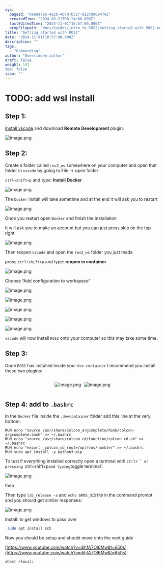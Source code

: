 ```yaml
---
sys:
  pageId: "89e0a78c-4e2b-4070-b327-d28cb0694742"
  createdTime: "2024-08-21T00:24:00.000Z"
  lastEditedTime: "2024-11-01T18:57:00.000Z"
  propFilepath: "docs/Guides/intro_to_ROS2/Getting started with ROS2.md"
title: "Getting started with ROS2"
date: "2024-11-01T18:57:00.000Z"
description: ""
tags:
  - "Onboarding"
author: "Overridden author"
draft: false
weight: 141
toc: false
icon: ""
---
```


# TODO: add wsl install

## Step 1:

[Install vscode](https://code.visualstudio.com/download) and download **Remote Development** plugin:

![image.png](https://prod-files-secure.s3.us-west-2.amazonaws.com/d518164a-d88e-44d1-a4ee-3adb3bd8bce0/efb52993-1881-4a40-b95e-6f020334f022/image.png?X-Amz-Algorithm=AWS4-HMAC-SHA256&X-Amz-Content-Sha256=UNSIGNED-PAYLOAD&X-Amz-Credential=ASIAZI2LB466RLIQY6XD%2F20250421%2Fus-west-2%2Fs3%2Faws4_request&X-Amz-Date=20250421T110719Z&X-Amz-Expires=3600&X-Amz-Security-Token=IQoJb3JpZ2luX2VjEDMaCXVzLXdlc3QtMiJIMEYCIQC6p4DIeZnqvkJXp47uxcZsAcW5tBkZzQOaPqUlv2VqEQIhAPRhW%2BgOwWGr7YZOxG6Lfflwf5De%2FPLAnbdoLOj3DsPSKogECLz%2F%2F%2F%2F%2F%2F%2F%2F%2F%2FwEQABoMNjM3NDIzMTgzODA1IgzHEdtT%2BhgMm5C2eZ0q3AOe63FyLZGNlUNNNUb6jTbkXTVSMpyBXsRR2p0PJmn1lGKyrqFaWutLLK5dSvVpOYbP5XPflUMUBGMrUTjFMBxPZBuOmHEBehgf6PVWV0RtiYilfajKRgOvQb4yJLTImhhHGrS4siijkvp23kwId6SREgkkrria%2BLeis5vqdBAopllwxnhEOMonUX0Wd1R9gtzaw%2F2nXIww4nR%2Fr2SuRRL%2FYMn4qXc14Nsy38VlQrS%2FeYtN7tc4DnUwKb5Nqp1yEClX1vLnmOatkUBluZ88SWT%2FpmQnJoVL%2BEMJY8cL8LX7Va8QfToD5Sal0Zs31tVl9vwpR7aTCFmNIaUo3owTM8f1yJlAORnsCtDrvX9s4gOsRMXvHi%2F48GXH4CkvQ3gfah8y5Yfwl92LMF4svxPTeB7Q69dAGqEIHiU4sq01KZpM2ek9vCdFc3MtBo4au25fLDZVEA0zwzNYAjwkxqPjmroMA5vJJflYGm%2FJPS9i3PTCI7jt%2FefeV3ZIO3Smw9K8Gwt2Gi5YLOiyO1i25FJ49GjnSlazYrWqeQGGp9fU3seQznMx1wyrOwdn2Tt6K%2FWhukxMAhxNuiH6a8paWeF2%2FoxCOAkW4zxzfPutcXOe5wVTf7k1gbF7F6jFCd4Y0zC0u5jABjqkASRejr4ftFokdRWwiR69rZWmbuFw6DpGQIdkUHW18mZrqrkZ7sBV5BezSfjYTchXRrVThf8reZyxW1Tmeavy9bLYxkibw36Zd7IOa3EGRSZoarelKwcga80bsXg%2Fq71TeLyvTlTTwnWOVtDkHbxgPTVSD%2FADyFVCvq4ZsZAu5dpISgf43Yo%2FW4CThqlA6wNu6cbSK%2BujCQZZPCInJpL0F15sLAI4&X-Amz-Signature=3011b5689331d65adcd76e1c5b515439331127b2f13415fe2dbafabd80993d3f&X-Amz-SignedHeaders=host&x-id=GetObject)

## Step 2:

Create a folder called `ros2_ws` somewhere on your computer and open that folder in `vscode` by going to File → open folder 

`ctrl+shift+p` and type: **Install Docker**

![image.png](https://prod-files-secure.s3.us-west-2.amazonaws.com/d518164a-d88e-44d1-a4ee-3adb3bd8bce0/2269dc0e-1cd5-47ff-bceb-c04ad9b2eab0/image.png?X-Amz-Algorithm=AWS4-HMAC-SHA256&X-Amz-Content-Sha256=UNSIGNED-PAYLOAD&X-Amz-Credential=ASIAZI2LB466RLIQY6XD%2F20250421%2Fus-west-2%2Fs3%2Faws4_request&X-Amz-Date=20250421T110719Z&X-Amz-Expires=3600&X-Amz-Security-Token=IQoJb3JpZ2luX2VjEDMaCXVzLXdlc3QtMiJIMEYCIQC6p4DIeZnqvkJXp47uxcZsAcW5tBkZzQOaPqUlv2VqEQIhAPRhW%2BgOwWGr7YZOxG6Lfflwf5De%2FPLAnbdoLOj3DsPSKogECLz%2F%2F%2F%2F%2F%2F%2F%2F%2F%2FwEQABoMNjM3NDIzMTgzODA1IgzHEdtT%2BhgMm5C2eZ0q3AOe63FyLZGNlUNNNUb6jTbkXTVSMpyBXsRR2p0PJmn1lGKyrqFaWutLLK5dSvVpOYbP5XPflUMUBGMrUTjFMBxPZBuOmHEBehgf6PVWV0RtiYilfajKRgOvQb4yJLTImhhHGrS4siijkvp23kwId6SREgkkrria%2BLeis5vqdBAopllwxnhEOMonUX0Wd1R9gtzaw%2F2nXIww4nR%2Fr2SuRRL%2FYMn4qXc14Nsy38VlQrS%2FeYtN7tc4DnUwKb5Nqp1yEClX1vLnmOatkUBluZ88SWT%2FpmQnJoVL%2BEMJY8cL8LX7Va8QfToD5Sal0Zs31tVl9vwpR7aTCFmNIaUo3owTM8f1yJlAORnsCtDrvX9s4gOsRMXvHi%2F48GXH4CkvQ3gfah8y5Yfwl92LMF4svxPTeB7Q69dAGqEIHiU4sq01KZpM2ek9vCdFc3MtBo4au25fLDZVEA0zwzNYAjwkxqPjmroMA5vJJflYGm%2FJPS9i3PTCI7jt%2FefeV3ZIO3Smw9K8Gwt2Gi5YLOiyO1i25FJ49GjnSlazYrWqeQGGp9fU3seQznMx1wyrOwdn2Tt6K%2FWhukxMAhxNuiH6a8paWeF2%2FoxCOAkW4zxzfPutcXOe5wVTf7k1gbF7F6jFCd4Y0zC0u5jABjqkASRejr4ftFokdRWwiR69rZWmbuFw6DpGQIdkUHW18mZrqrkZ7sBV5BezSfjYTchXRrVThf8reZyxW1Tmeavy9bLYxkibw36Zd7IOa3EGRSZoarelKwcga80bsXg%2Fq71TeLyvTlTTwnWOVtDkHbxgPTVSD%2FADyFVCvq4ZsZAu5dpISgf43Yo%2FW4CThqlA6wNu6cbSK%2BujCQZZPCInJpL0F15sLAI4&X-Amz-Signature=1d673ab054fad561dd2e0317e5d7f72e45b84cf80b348161ad06b57c356f5804&X-Amz-SignedHeaders=host&x-id=GetObject)

The `Docker` install will take sometime and at the end it will ask you to restart

![image.png](https://prod-files-secure.s3.us-west-2.amazonaws.com/d518164a-d88e-44d1-a4ee-3adb3bd8bce0/ed233f78-be33-4b1f-b89c-9c346c0e961e/image.png?X-Amz-Algorithm=AWS4-HMAC-SHA256&X-Amz-Content-Sha256=UNSIGNED-PAYLOAD&X-Amz-Credential=ASIAZI2LB466RLIQY6XD%2F20250421%2Fus-west-2%2Fs3%2Faws4_request&X-Amz-Date=20250421T110719Z&X-Amz-Expires=3600&X-Amz-Security-Token=IQoJb3JpZ2luX2VjEDMaCXVzLXdlc3QtMiJIMEYCIQC6p4DIeZnqvkJXp47uxcZsAcW5tBkZzQOaPqUlv2VqEQIhAPRhW%2BgOwWGr7YZOxG6Lfflwf5De%2FPLAnbdoLOj3DsPSKogECLz%2F%2F%2F%2F%2F%2F%2F%2F%2F%2FwEQABoMNjM3NDIzMTgzODA1IgzHEdtT%2BhgMm5C2eZ0q3AOe63FyLZGNlUNNNUb6jTbkXTVSMpyBXsRR2p0PJmn1lGKyrqFaWutLLK5dSvVpOYbP5XPflUMUBGMrUTjFMBxPZBuOmHEBehgf6PVWV0RtiYilfajKRgOvQb4yJLTImhhHGrS4siijkvp23kwId6SREgkkrria%2BLeis5vqdBAopllwxnhEOMonUX0Wd1R9gtzaw%2F2nXIww4nR%2Fr2SuRRL%2FYMn4qXc14Nsy38VlQrS%2FeYtN7tc4DnUwKb5Nqp1yEClX1vLnmOatkUBluZ88SWT%2FpmQnJoVL%2BEMJY8cL8LX7Va8QfToD5Sal0Zs31tVl9vwpR7aTCFmNIaUo3owTM8f1yJlAORnsCtDrvX9s4gOsRMXvHi%2F48GXH4CkvQ3gfah8y5Yfwl92LMF4svxPTeB7Q69dAGqEIHiU4sq01KZpM2ek9vCdFc3MtBo4au25fLDZVEA0zwzNYAjwkxqPjmroMA5vJJflYGm%2FJPS9i3PTCI7jt%2FefeV3ZIO3Smw9K8Gwt2Gi5YLOiyO1i25FJ49GjnSlazYrWqeQGGp9fU3seQznMx1wyrOwdn2Tt6K%2FWhukxMAhxNuiH6a8paWeF2%2FoxCOAkW4zxzfPutcXOe5wVTf7k1gbF7F6jFCd4Y0zC0u5jABjqkASRejr4ftFokdRWwiR69rZWmbuFw6DpGQIdkUHW18mZrqrkZ7sBV5BezSfjYTchXRrVThf8reZyxW1Tmeavy9bLYxkibw36Zd7IOa3EGRSZoarelKwcga80bsXg%2Fq71TeLyvTlTTwnWOVtDkHbxgPTVSD%2FADyFVCvq4ZsZAu5dpISgf43Yo%2FW4CThqlA6wNu6cbSK%2BujCQZZPCInJpL0F15sLAI4&X-Amz-Signature=d55234ba90617dbd138da8d9993d0ee8e9e11ec6a00c1666fd1c5ee8a3c65d0f&X-Amz-SignedHeaders=host&x-id=GetObject)

Once you restart open `Docker` and finish the installation

It will ask you to make an account but you can just press skip on the top right

![image.png](https://prod-files-secure.s3.us-west-2.amazonaws.com/d518164a-d88e-44d1-a4ee-3adb3bd8bce0/21010ad9-1659-4fd9-9f59-9932a09b2a3d/image.png?X-Amz-Algorithm=AWS4-HMAC-SHA256&X-Amz-Content-Sha256=UNSIGNED-PAYLOAD&X-Amz-Credential=ASIAZI2LB466RLIQY6XD%2F20250421%2Fus-west-2%2Fs3%2Faws4_request&X-Amz-Date=20250421T110719Z&X-Amz-Expires=3600&X-Amz-Security-Token=IQoJb3JpZ2luX2VjEDMaCXVzLXdlc3QtMiJIMEYCIQC6p4DIeZnqvkJXp47uxcZsAcW5tBkZzQOaPqUlv2VqEQIhAPRhW%2BgOwWGr7YZOxG6Lfflwf5De%2FPLAnbdoLOj3DsPSKogECLz%2F%2F%2F%2F%2F%2F%2F%2F%2F%2FwEQABoMNjM3NDIzMTgzODA1IgzHEdtT%2BhgMm5C2eZ0q3AOe63FyLZGNlUNNNUb6jTbkXTVSMpyBXsRR2p0PJmn1lGKyrqFaWutLLK5dSvVpOYbP5XPflUMUBGMrUTjFMBxPZBuOmHEBehgf6PVWV0RtiYilfajKRgOvQb4yJLTImhhHGrS4siijkvp23kwId6SREgkkrria%2BLeis5vqdBAopllwxnhEOMonUX0Wd1R9gtzaw%2F2nXIww4nR%2Fr2SuRRL%2FYMn4qXc14Nsy38VlQrS%2FeYtN7tc4DnUwKb5Nqp1yEClX1vLnmOatkUBluZ88SWT%2FpmQnJoVL%2BEMJY8cL8LX7Va8QfToD5Sal0Zs31tVl9vwpR7aTCFmNIaUo3owTM8f1yJlAORnsCtDrvX9s4gOsRMXvHi%2F48GXH4CkvQ3gfah8y5Yfwl92LMF4svxPTeB7Q69dAGqEIHiU4sq01KZpM2ek9vCdFc3MtBo4au25fLDZVEA0zwzNYAjwkxqPjmroMA5vJJflYGm%2FJPS9i3PTCI7jt%2FefeV3ZIO3Smw9K8Gwt2Gi5YLOiyO1i25FJ49GjnSlazYrWqeQGGp9fU3seQznMx1wyrOwdn2Tt6K%2FWhukxMAhxNuiH6a8paWeF2%2FoxCOAkW4zxzfPutcXOe5wVTf7k1gbF7F6jFCd4Y0zC0u5jABjqkASRejr4ftFokdRWwiR69rZWmbuFw6DpGQIdkUHW18mZrqrkZ7sBV5BezSfjYTchXRrVThf8reZyxW1Tmeavy9bLYxkibw36Zd7IOa3EGRSZoarelKwcga80bsXg%2Fq71TeLyvTlTTwnWOVtDkHbxgPTVSD%2FADyFVCvq4ZsZAu5dpISgf43Yo%2FW4CThqlA6wNu6cbSK%2BujCQZZPCInJpL0F15sLAI4&X-Amz-Signature=cc9ba23c9fbbf5fff9cd76b44add82629f688b12aca38590850c80b5d5c4dc18&X-Amz-SignedHeaders=host&x-id=GetObject)

Then reopen `vscode` and open the `ros2_ws` folder you just made

press `ctrl+shift+p` and type: **reopen in container**

![image.png](https://prod-files-secure.s3.us-west-2.amazonaws.com/d518164a-d88e-44d1-a4ee-3adb3bd8bce0/4e93b8c2-41ad-488c-8095-c74205196118/image.png?X-Amz-Algorithm=AWS4-HMAC-SHA256&X-Amz-Content-Sha256=UNSIGNED-PAYLOAD&X-Amz-Credential=ASIAZI2LB466RLIQY6XD%2F20250421%2Fus-west-2%2Fs3%2Faws4_request&X-Amz-Date=20250421T110719Z&X-Amz-Expires=3600&X-Amz-Security-Token=IQoJb3JpZ2luX2VjEDMaCXVzLXdlc3QtMiJIMEYCIQC6p4DIeZnqvkJXp47uxcZsAcW5tBkZzQOaPqUlv2VqEQIhAPRhW%2BgOwWGr7YZOxG6Lfflwf5De%2FPLAnbdoLOj3DsPSKogECLz%2F%2F%2F%2F%2F%2F%2F%2F%2F%2FwEQABoMNjM3NDIzMTgzODA1IgzHEdtT%2BhgMm5C2eZ0q3AOe63FyLZGNlUNNNUb6jTbkXTVSMpyBXsRR2p0PJmn1lGKyrqFaWutLLK5dSvVpOYbP5XPflUMUBGMrUTjFMBxPZBuOmHEBehgf6PVWV0RtiYilfajKRgOvQb4yJLTImhhHGrS4siijkvp23kwId6SREgkkrria%2BLeis5vqdBAopllwxnhEOMonUX0Wd1R9gtzaw%2F2nXIww4nR%2Fr2SuRRL%2FYMn4qXc14Nsy38VlQrS%2FeYtN7tc4DnUwKb5Nqp1yEClX1vLnmOatkUBluZ88SWT%2FpmQnJoVL%2BEMJY8cL8LX7Va8QfToD5Sal0Zs31tVl9vwpR7aTCFmNIaUo3owTM8f1yJlAORnsCtDrvX9s4gOsRMXvHi%2F48GXH4CkvQ3gfah8y5Yfwl92LMF4svxPTeB7Q69dAGqEIHiU4sq01KZpM2ek9vCdFc3MtBo4au25fLDZVEA0zwzNYAjwkxqPjmroMA5vJJflYGm%2FJPS9i3PTCI7jt%2FefeV3ZIO3Smw9K8Gwt2Gi5YLOiyO1i25FJ49GjnSlazYrWqeQGGp9fU3seQznMx1wyrOwdn2Tt6K%2FWhukxMAhxNuiH6a8paWeF2%2FoxCOAkW4zxzfPutcXOe5wVTf7k1gbF7F6jFCd4Y0zC0u5jABjqkASRejr4ftFokdRWwiR69rZWmbuFw6DpGQIdkUHW18mZrqrkZ7sBV5BezSfjYTchXRrVThf8reZyxW1Tmeavy9bLYxkibw36Zd7IOa3EGRSZoarelKwcga80bsXg%2Fq71TeLyvTlTTwnWOVtDkHbxgPTVSD%2FADyFVCvq4ZsZAu5dpISgf43Yo%2FW4CThqlA6wNu6cbSK%2BujCQZZPCInJpL0F15sLAI4&X-Amz-Signature=03812b60d89428000c18d2699294a1242072c11e0ead3da23ea825867afa87fd&X-Amz-SignedHeaders=host&x-id=GetObject)

Choose “Add configuration to workspace”

![image.png](https://prod-files-secure.s3.us-west-2.amazonaws.com/d518164a-d88e-44d1-a4ee-3adb3bd8bce0/9560b282-5060-4989-ba37-97e7b2c22476/image.png?X-Amz-Algorithm=AWS4-HMAC-SHA256&X-Amz-Content-Sha256=UNSIGNED-PAYLOAD&X-Amz-Credential=ASIAZI2LB466RLIQY6XD%2F20250421%2Fus-west-2%2Fs3%2Faws4_request&X-Amz-Date=20250421T110719Z&X-Amz-Expires=3600&X-Amz-Security-Token=IQoJb3JpZ2luX2VjEDMaCXVzLXdlc3QtMiJIMEYCIQC6p4DIeZnqvkJXp47uxcZsAcW5tBkZzQOaPqUlv2VqEQIhAPRhW%2BgOwWGr7YZOxG6Lfflwf5De%2FPLAnbdoLOj3DsPSKogECLz%2F%2F%2F%2F%2F%2F%2F%2F%2F%2FwEQABoMNjM3NDIzMTgzODA1IgzHEdtT%2BhgMm5C2eZ0q3AOe63FyLZGNlUNNNUb6jTbkXTVSMpyBXsRR2p0PJmn1lGKyrqFaWutLLK5dSvVpOYbP5XPflUMUBGMrUTjFMBxPZBuOmHEBehgf6PVWV0RtiYilfajKRgOvQb4yJLTImhhHGrS4siijkvp23kwId6SREgkkrria%2BLeis5vqdBAopllwxnhEOMonUX0Wd1R9gtzaw%2F2nXIww4nR%2Fr2SuRRL%2FYMn4qXc14Nsy38VlQrS%2FeYtN7tc4DnUwKb5Nqp1yEClX1vLnmOatkUBluZ88SWT%2FpmQnJoVL%2BEMJY8cL8LX7Va8QfToD5Sal0Zs31tVl9vwpR7aTCFmNIaUo3owTM8f1yJlAORnsCtDrvX9s4gOsRMXvHi%2F48GXH4CkvQ3gfah8y5Yfwl92LMF4svxPTeB7Q69dAGqEIHiU4sq01KZpM2ek9vCdFc3MtBo4au25fLDZVEA0zwzNYAjwkxqPjmroMA5vJJflYGm%2FJPS9i3PTCI7jt%2FefeV3ZIO3Smw9K8Gwt2Gi5YLOiyO1i25FJ49GjnSlazYrWqeQGGp9fU3seQznMx1wyrOwdn2Tt6K%2FWhukxMAhxNuiH6a8paWeF2%2FoxCOAkW4zxzfPutcXOe5wVTf7k1gbF7F6jFCd4Y0zC0u5jABjqkASRejr4ftFokdRWwiR69rZWmbuFw6DpGQIdkUHW18mZrqrkZ7sBV5BezSfjYTchXRrVThf8reZyxW1Tmeavy9bLYxkibw36Zd7IOa3EGRSZoarelKwcga80bsXg%2Fq71TeLyvTlTTwnWOVtDkHbxgPTVSD%2FADyFVCvq4ZsZAu5dpISgf43Yo%2FW4CThqlA6wNu6cbSK%2BujCQZZPCInJpL0F15sLAI4&X-Amz-Signature=e2790160c3ac557d4c513b9bc063ad5ac7ff3976fde980cf6c0cbebe87df6362&X-Amz-SignedHeaders=host&x-id=GetObject)

![image.png](https://prod-files-secure.s3.us-west-2.amazonaws.com/d518164a-d88e-44d1-a4ee-3adb3bd8bce0/2ee63f81-886b-48e8-a553-dc6e5eac99e4/image.png?X-Amz-Algorithm=AWS4-HMAC-SHA256&X-Amz-Content-Sha256=UNSIGNED-PAYLOAD&X-Amz-Credential=ASIAZI2LB466RLIQY6XD%2F20250421%2Fus-west-2%2Fs3%2Faws4_request&X-Amz-Date=20250421T110719Z&X-Amz-Expires=3600&X-Amz-Security-Token=IQoJb3JpZ2luX2VjEDMaCXVzLXdlc3QtMiJIMEYCIQC6p4DIeZnqvkJXp47uxcZsAcW5tBkZzQOaPqUlv2VqEQIhAPRhW%2BgOwWGr7YZOxG6Lfflwf5De%2FPLAnbdoLOj3DsPSKogECLz%2F%2F%2F%2F%2F%2F%2F%2F%2F%2FwEQABoMNjM3NDIzMTgzODA1IgzHEdtT%2BhgMm5C2eZ0q3AOe63FyLZGNlUNNNUb6jTbkXTVSMpyBXsRR2p0PJmn1lGKyrqFaWutLLK5dSvVpOYbP5XPflUMUBGMrUTjFMBxPZBuOmHEBehgf6PVWV0RtiYilfajKRgOvQb4yJLTImhhHGrS4siijkvp23kwId6SREgkkrria%2BLeis5vqdBAopllwxnhEOMonUX0Wd1R9gtzaw%2F2nXIww4nR%2Fr2SuRRL%2FYMn4qXc14Nsy38VlQrS%2FeYtN7tc4DnUwKb5Nqp1yEClX1vLnmOatkUBluZ88SWT%2FpmQnJoVL%2BEMJY8cL8LX7Va8QfToD5Sal0Zs31tVl9vwpR7aTCFmNIaUo3owTM8f1yJlAORnsCtDrvX9s4gOsRMXvHi%2F48GXH4CkvQ3gfah8y5Yfwl92LMF4svxPTeB7Q69dAGqEIHiU4sq01KZpM2ek9vCdFc3MtBo4au25fLDZVEA0zwzNYAjwkxqPjmroMA5vJJflYGm%2FJPS9i3PTCI7jt%2FefeV3ZIO3Smw9K8Gwt2Gi5YLOiyO1i25FJ49GjnSlazYrWqeQGGp9fU3seQznMx1wyrOwdn2Tt6K%2FWhukxMAhxNuiH6a8paWeF2%2FoxCOAkW4zxzfPutcXOe5wVTf7k1gbF7F6jFCd4Y0zC0u5jABjqkASRejr4ftFokdRWwiR69rZWmbuFw6DpGQIdkUHW18mZrqrkZ7sBV5BezSfjYTchXRrVThf8reZyxW1Tmeavy9bLYxkibw36Zd7IOa3EGRSZoarelKwcga80bsXg%2Fq71TeLyvTlTTwnWOVtDkHbxgPTVSD%2FADyFVCvq4ZsZAu5dpISgf43Yo%2FW4CThqlA6wNu6cbSK%2BujCQZZPCInJpL0F15sLAI4&X-Amz-Signature=b1ec16d952f19367a0467b73d3c7d52c297c566c78725fae008d7e6d0413e814&X-Amz-SignedHeaders=host&x-id=GetObject)

![image.png](https://prod-files-secure.s3.us-west-2.amazonaws.com/d518164a-d88e-44d1-a4ee-3adb3bd8bce0/ae1580b2-b048-407e-aed9-b584224a7a04/image.png?X-Amz-Algorithm=AWS4-HMAC-SHA256&X-Amz-Content-Sha256=UNSIGNED-PAYLOAD&X-Amz-Credential=ASIAZI2LB466RLIQY6XD%2F20250421%2Fus-west-2%2Fs3%2Faws4_request&X-Amz-Date=20250421T110719Z&X-Amz-Expires=3600&X-Amz-Security-Token=IQoJb3JpZ2luX2VjEDMaCXVzLXdlc3QtMiJIMEYCIQC6p4DIeZnqvkJXp47uxcZsAcW5tBkZzQOaPqUlv2VqEQIhAPRhW%2BgOwWGr7YZOxG6Lfflwf5De%2FPLAnbdoLOj3DsPSKogECLz%2F%2F%2F%2F%2F%2F%2F%2F%2F%2FwEQABoMNjM3NDIzMTgzODA1IgzHEdtT%2BhgMm5C2eZ0q3AOe63FyLZGNlUNNNUb6jTbkXTVSMpyBXsRR2p0PJmn1lGKyrqFaWutLLK5dSvVpOYbP5XPflUMUBGMrUTjFMBxPZBuOmHEBehgf6PVWV0RtiYilfajKRgOvQb4yJLTImhhHGrS4siijkvp23kwId6SREgkkrria%2BLeis5vqdBAopllwxnhEOMonUX0Wd1R9gtzaw%2F2nXIww4nR%2Fr2SuRRL%2FYMn4qXc14Nsy38VlQrS%2FeYtN7tc4DnUwKb5Nqp1yEClX1vLnmOatkUBluZ88SWT%2FpmQnJoVL%2BEMJY8cL8LX7Va8QfToD5Sal0Zs31tVl9vwpR7aTCFmNIaUo3owTM8f1yJlAORnsCtDrvX9s4gOsRMXvHi%2F48GXH4CkvQ3gfah8y5Yfwl92LMF4svxPTeB7Q69dAGqEIHiU4sq01KZpM2ek9vCdFc3MtBo4au25fLDZVEA0zwzNYAjwkxqPjmroMA5vJJflYGm%2FJPS9i3PTCI7jt%2FefeV3ZIO3Smw9K8Gwt2Gi5YLOiyO1i25FJ49GjnSlazYrWqeQGGp9fU3seQznMx1wyrOwdn2Tt6K%2FWhukxMAhxNuiH6a8paWeF2%2FoxCOAkW4zxzfPutcXOe5wVTf7k1gbF7F6jFCd4Y0zC0u5jABjqkASRejr4ftFokdRWwiR69rZWmbuFw6DpGQIdkUHW18mZrqrkZ7sBV5BezSfjYTchXRrVThf8reZyxW1Tmeavy9bLYxkibw36Zd7IOa3EGRSZoarelKwcga80bsXg%2Fq71TeLyvTlTTwnWOVtDkHbxgPTVSD%2FADyFVCvq4ZsZAu5dpISgf43Yo%2FW4CThqlA6wNu6cbSK%2BujCQZZPCInJpL0F15sLAI4&X-Amz-Signature=e5201fb58346f1aaa44e828bed1fa8673b6fa37ea8d05c7db8307eeec230f728&X-Amz-SignedHeaders=host&x-id=GetObject)

![image.png](https://prod-files-secure.s3.us-west-2.amazonaws.com/d518164a-d88e-44d1-a4ee-3adb3bd8bce0/53255b28-f75e-430f-b9e3-c0ac8577e42b/image.png?X-Amz-Algorithm=AWS4-HMAC-SHA256&X-Amz-Content-Sha256=UNSIGNED-PAYLOAD&X-Amz-Credential=ASIAZI2LB466RLIQY6XD%2F20250421%2Fus-west-2%2Fs3%2Faws4_request&X-Amz-Date=20250421T110719Z&X-Amz-Expires=3600&X-Amz-Security-Token=IQoJb3JpZ2luX2VjEDMaCXVzLXdlc3QtMiJIMEYCIQC6p4DIeZnqvkJXp47uxcZsAcW5tBkZzQOaPqUlv2VqEQIhAPRhW%2BgOwWGr7YZOxG6Lfflwf5De%2FPLAnbdoLOj3DsPSKogECLz%2F%2F%2F%2F%2F%2F%2F%2F%2F%2FwEQABoMNjM3NDIzMTgzODA1IgzHEdtT%2BhgMm5C2eZ0q3AOe63FyLZGNlUNNNUb6jTbkXTVSMpyBXsRR2p0PJmn1lGKyrqFaWutLLK5dSvVpOYbP5XPflUMUBGMrUTjFMBxPZBuOmHEBehgf6PVWV0RtiYilfajKRgOvQb4yJLTImhhHGrS4siijkvp23kwId6SREgkkrria%2BLeis5vqdBAopllwxnhEOMonUX0Wd1R9gtzaw%2F2nXIww4nR%2Fr2SuRRL%2FYMn4qXc14Nsy38VlQrS%2FeYtN7tc4DnUwKb5Nqp1yEClX1vLnmOatkUBluZ88SWT%2FpmQnJoVL%2BEMJY8cL8LX7Va8QfToD5Sal0Zs31tVl9vwpR7aTCFmNIaUo3owTM8f1yJlAORnsCtDrvX9s4gOsRMXvHi%2F48GXH4CkvQ3gfah8y5Yfwl92LMF4svxPTeB7Q69dAGqEIHiU4sq01KZpM2ek9vCdFc3MtBo4au25fLDZVEA0zwzNYAjwkxqPjmroMA5vJJflYGm%2FJPS9i3PTCI7jt%2FefeV3ZIO3Smw9K8Gwt2Gi5YLOiyO1i25FJ49GjnSlazYrWqeQGGp9fU3seQznMx1wyrOwdn2Tt6K%2FWhukxMAhxNuiH6a8paWeF2%2FoxCOAkW4zxzfPutcXOe5wVTf7k1gbF7F6jFCd4Y0zC0u5jABjqkASRejr4ftFokdRWwiR69rZWmbuFw6DpGQIdkUHW18mZrqrkZ7sBV5BezSfjYTchXRrVThf8reZyxW1Tmeavy9bLYxkibw36Zd7IOa3EGRSZoarelKwcga80bsXg%2Fq71TeLyvTlTTwnWOVtDkHbxgPTVSD%2FADyFVCvq4ZsZAu5dpISgf43Yo%2FW4CThqlA6wNu6cbSK%2BujCQZZPCInJpL0F15sLAI4&X-Amz-Signature=b0b837bcb83cca2ba3c5cf42473bbdbb8ae4ffd47d8796de37f076ebf81654a0&X-Amz-SignedHeaders=host&x-id=GetObject)

![image.png](https://prod-files-secure.s3.us-west-2.amazonaws.com/d518164a-d88e-44d1-a4ee-3adb3bd8bce0/7c562767-5af9-4ffb-97d1-327bcdf4ee00/image.png?X-Amz-Algorithm=AWS4-HMAC-SHA256&X-Amz-Content-Sha256=UNSIGNED-PAYLOAD&X-Amz-Credential=ASIAZI2LB466RLIQY6XD%2F20250421%2Fus-west-2%2Fs3%2Faws4_request&X-Amz-Date=20250421T110719Z&X-Amz-Expires=3600&X-Amz-Security-Token=IQoJb3JpZ2luX2VjEDMaCXVzLXdlc3QtMiJIMEYCIQC6p4DIeZnqvkJXp47uxcZsAcW5tBkZzQOaPqUlv2VqEQIhAPRhW%2BgOwWGr7YZOxG6Lfflwf5De%2FPLAnbdoLOj3DsPSKogECLz%2F%2F%2F%2F%2F%2F%2F%2F%2F%2FwEQABoMNjM3NDIzMTgzODA1IgzHEdtT%2BhgMm5C2eZ0q3AOe63FyLZGNlUNNNUb6jTbkXTVSMpyBXsRR2p0PJmn1lGKyrqFaWutLLK5dSvVpOYbP5XPflUMUBGMrUTjFMBxPZBuOmHEBehgf6PVWV0RtiYilfajKRgOvQb4yJLTImhhHGrS4siijkvp23kwId6SREgkkrria%2BLeis5vqdBAopllwxnhEOMonUX0Wd1R9gtzaw%2F2nXIww4nR%2Fr2SuRRL%2FYMn4qXc14Nsy38VlQrS%2FeYtN7tc4DnUwKb5Nqp1yEClX1vLnmOatkUBluZ88SWT%2FpmQnJoVL%2BEMJY8cL8LX7Va8QfToD5Sal0Zs31tVl9vwpR7aTCFmNIaUo3owTM8f1yJlAORnsCtDrvX9s4gOsRMXvHi%2F48GXH4CkvQ3gfah8y5Yfwl92LMF4svxPTeB7Q69dAGqEIHiU4sq01KZpM2ek9vCdFc3MtBo4au25fLDZVEA0zwzNYAjwkxqPjmroMA5vJJflYGm%2FJPS9i3PTCI7jt%2FefeV3ZIO3Smw9K8Gwt2Gi5YLOiyO1i25FJ49GjnSlazYrWqeQGGp9fU3seQznMx1wyrOwdn2Tt6K%2FWhukxMAhxNuiH6a8paWeF2%2FoxCOAkW4zxzfPutcXOe5wVTf7k1gbF7F6jFCd4Y0zC0u5jABjqkASRejr4ftFokdRWwiR69rZWmbuFw6DpGQIdkUHW18mZrqrkZ7sBV5BezSfjYTchXRrVThf8reZyxW1Tmeavy9bLYxkibw36Zd7IOa3EGRSZoarelKwcga80bsXg%2Fq71TeLyvTlTTwnWOVtDkHbxgPTVSD%2FADyFVCvq4ZsZAu5dpISgf43Yo%2FW4CThqlA6wNu6cbSK%2BujCQZZPCInJpL0F15sLAI4&X-Amz-Signature=82442d350e65c6a4ea9e042308f26425baa8739b48744ccb6e8ccf99b6522b80&X-Amz-SignedHeaders=host&x-id=GetObject)

`vscode` will now install `ROS2` onto your computer so this may take some time.

## Step 3:

Once `ROS2` has installed inside your `dev-container` I recommend you install these two plugins:

<div style="display: flex;flex-direction: row; column-gap:10px; max-width: 630px;justify-content: center;">
<div>

![image.png](https://prod-files-secure.s3.us-west-2.amazonaws.com/d518164a-d88e-44d1-a4ee-3adb3bd8bce0/3fc3d550-5a54-4ba1-ba6b-faa01cdb7369/image.png?X-Amz-Algorithm=AWS4-HMAC-SHA256&X-Amz-Content-Sha256=UNSIGNED-PAYLOAD&X-Amz-Credential=ASIAZI2LB466TAICKAY5%2F20250421%2Fus-west-2%2Fs3%2Faws4_request&X-Amz-Date=20250421T110725Z&X-Amz-Expires=3600&X-Amz-Security-Token=IQoJb3JpZ2luX2VjEDMaCXVzLXdlc3QtMiJGMEQCIDVIy9Gxp3QKZkYpu5bW6vzAj1qMSXbVAJZ0AwFtWKweAiBm%2FLPA%2FwbBzybY8i8Hv1E8ohS%2B0zcj2Y3pNmzNuejdRCqIBAi7%2F%2F%2F%2F%2F%2F%2F%2F%2F%2F8BEAAaDDYzNzQyMzE4MzgwNSIMulcp2VL9ywb4hKkYKtwD4LgOIuSxfzZU1mRjGOQP3gWVZFKnIDSb%2B9am2gHPZSh%2FzUAUvPBxCqhlP1OKBaPxYESLPn7u89JJgaQXw6y4eTJjHml4dLs6QK4pdYfrDCNvzX1ne4uqDqSUpJRKivdl3exBJ46aq4hetU7IZMSwZGVJieuvaSOig%2FPsNTkMoX32wgELZxBcPxblmECn1jqVsOqDNA%2BAjMeEhCCJVQqKmKbBfPgC3GVJqC8Tt9UWmhJ7dgRirxOABSzqvsSYGZv1E23caWQKRPXxXGxeYNskRAEGoqvMTxeBEsPGIkn%2Ft%2BrxsJNzOQXey72ZLsb2w2Q70z%2B3WrlCZAmCx5Xm5729e1JWZnP2A7NL8f68oe%2Fqxn%2Bg1ZAFLzoBqUkYkH9Y0Fg4eBx2O%2Fw797msHYk3LLOK0Zqfd5GnbX1A7XnqjNPdN%2BgiIwN2VElzSax01ek%2BZyMx40bXXHVy3nkbtp82I1bd8V7SHdYTM%2FKVoE515ukDP%2F4YRwTstYdQgi6qkOTS2Y%2FtsGsPPJZLdvG%2BI6ajLlbWawgpGNMJ4KqVu5gj7h36TtrCQg%2B%2F4XZpC8ZR9FwQVKmwZ9mZjAv29%2Bt0MDhN74QWHc5ZCiSuF1Luj0ny1TOTB65zK%2B3MYB4Ocz%2BYLkAwz7uYwAY6pgHHGjD5XU5G5bb0F6TeR6dree34HdyVt7Et8fP1UUdgC2jMzmAlTvK1TSwziKZNoM%2FGXWC5Uy7%2F0ppqGnomUo%2FJFuPBzuylPwBjPRTN5sB2ZYwzXUB0KexaraLRMF2ap9R6CDqmGvVl2hWRG9vb%2F6XmNWQ155hQW4%2BIUz3dzDlvDc15HtSC1QPmr2wwzT8GsDPtwninmcqSMhicKP589mOOdvHqdQU6&X-Amz-Signature=5d6b4d6bf0e8acdc3ba2ed9d22e3429daad5c03394b46abe9347ac13a908fb99&X-Amz-SignedHeaders=host&x-id=GetObject)

</div>
<div>

![image.png](https://prod-files-secure.s3.us-west-2.amazonaws.com/d518164a-d88e-44d1-a4ee-3adb3bd8bce0/d994cc66-13c2-4093-a5a3-f84cf4601a82/image.png?X-Amz-Algorithm=AWS4-HMAC-SHA256&X-Amz-Content-Sha256=UNSIGNED-PAYLOAD&X-Amz-Credential=ASIAZI2LB466V6RAOTZP%2F20250421%2Fus-west-2%2Fs3%2Faws4_request&X-Amz-Date=20250421T110725Z&X-Amz-Expires=3600&X-Amz-Security-Token=IQoJb3JpZ2luX2VjEDMaCXVzLXdlc3QtMiJGMEQCIFt41de6EqQyZUEZHI1H1v8SRBXVZKGT%2F604tUuQn11rAiACFXMX0zf%2BJ3pqFuJ9Qfi8a5hx63C1Ig5S8Avd%2FK7iniqIBAi8%2F%2F%2F%2F%2F%2F%2F%2F%2F%2F8BEAAaDDYzNzQyMzE4MzgwNSIMDhIZFW5Dy1l75aJSKtwDCRv0LyqJI4ivZlTLADNeR0TZB4AK9iwoJJbf1AT%2BQWw9TMVx05IwkKNHEKAub2rEj4LrlZZUX%2BeMMthsyV0NvnZxVP7TrruEtWXDn3imohJ7JG3UBTSZfpiZ3HG96pe6WzElEHvJIXvo2EIFAMtOEstFiyV8lO16F4QLF7PUPnw5%2Bd9R22fITTSNxTNcWYmfdatC9X1zBDoEEabpzPX6HcMAUcsJhmoMC3cNTsFtympr8Ydu7j9s9f%2Bk8eiEAfJCJTmFvUTr1LyhdlRFbvnABgTHFjtwnZnylTFs0WbO%2F4MCwWLXZM%2BjsYtEDqM138aaNXEMAHklqdD9Q0oU%2BLnXcSwud9EPjEF5VrOljG%2Fef8X37PmA7I83HVBWnIXDthWGNQC9UkFrHGnIgN5xxaN0MVepnT3OlWjktzCnsnxhOd3z0sSfKa1TmPgLQ9e1vqU7mgMQhndBgkY2bauOd7IWMkYrbpmLfErCrhd%2FN8GULW2SQmDgn%2FRAaZJs03QTrdaNjDFc%2FhrNzMysxPdi5B6etyy0PvVhuNTnogLp5m9QO3XE0mNmJbsVx%2BKSl%2F5%2BjqYQXeS0NdVeksXi8aTdMh2Ng7TIX%2FtP5SBrhh4Yl8mJPDoMdHjehimHjF4ua2ow6buYwAY6pgGEovqTSs69%2FEvdb%2BPwCphr9Vu7m%2BWGMV4fzZplaMXkHjOuenJ9qAWh2ncM8%2FmPaUjacS5Vm7xHugS3gvsIV3cgNXxzTiXfxi%2FiF%2Bh%2F%2FiEVrdHI1OowRMjukuCRlq57j8lLG922B8owE7miziqLNpgJsvF%2Fstci1uH2hRd7hq7X809OrHlbiQbjShdWFY54j7%2F60CJoUyhtuVptGU6%2B7TDaP%2FxDE8Sn&X-Amz-Signature=615f61f13047b4c65eecc0e7663bddc8da2f6fdac067719325545ece3f1d63fe&X-Amz-SignedHeaders=host&x-id=GetObject)

</div>
</div>

## Step 4: add to `.bashrc`

In the `Docker` file inside the `.devcontainer` folder add this line at the very bottom: 

```docker
RUN echo "source /usr/share/colcon_argcomplete/hook/colcon-argcomplete.bash" >> ~/.bashrc
RUN echo "source /usr/share/colcon_cd/function/colcon_cd.sh" >> ~/.bashrc
RUN echo "export _colcon_cd_root=/opt/ros/humble/" >> ~/.bashrc
RUN sudo apt install -y python3-pip 
```

To test if everything installed correctly open a terminal with `ctrl+`` or pressing `ctrl+shift+p` and typing `toggle terminal`:

![image.png](https://prod-files-secure.s3.us-west-2.amazonaws.com/d518164a-d88e-44d1-a4ee-3adb3bd8bce0/6a4943d8-b04e-4c02-9a58-775f3384d1a5/image.png?X-Amz-Algorithm=AWS4-HMAC-SHA256&X-Amz-Content-Sha256=UNSIGNED-PAYLOAD&X-Amz-Credential=ASIAZI2LB466RLIQY6XD%2F20250421%2Fus-west-2%2Fs3%2Faws4_request&X-Amz-Date=20250421T110719Z&X-Amz-Expires=3600&X-Amz-Security-Token=IQoJb3JpZ2luX2VjEDMaCXVzLXdlc3QtMiJIMEYCIQC6p4DIeZnqvkJXp47uxcZsAcW5tBkZzQOaPqUlv2VqEQIhAPRhW%2BgOwWGr7YZOxG6Lfflwf5De%2FPLAnbdoLOj3DsPSKogECLz%2F%2F%2F%2F%2F%2F%2F%2F%2F%2FwEQABoMNjM3NDIzMTgzODA1IgzHEdtT%2BhgMm5C2eZ0q3AOe63FyLZGNlUNNNUb6jTbkXTVSMpyBXsRR2p0PJmn1lGKyrqFaWutLLK5dSvVpOYbP5XPflUMUBGMrUTjFMBxPZBuOmHEBehgf6PVWV0RtiYilfajKRgOvQb4yJLTImhhHGrS4siijkvp23kwId6SREgkkrria%2BLeis5vqdBAopllwxnhEOMonUX0Wd1R9gtzaw%2F2nXIww4nR%2Fr2SuRRL%2FYMn4qXc14Nsy38VlQrS%2FeYtN7tc4DnUwKb5Nqp1yEClX1vLnmOatkUBluZ88SWT%2FpmQnJoVL%2BEMJY8cL8LX7Va8QfToD5Sal0Zs31tVl9vwpR7aTCFmNIaUo3owTM8f1yJlAORnsCtDrvX9s4gOsRMXvHi%2F48GXH4CkvQ3gfah8y5Yfwl92LMF4svxPTeB7Q69dAGqEIHiU4sq01KZpM2ek9vCdFc3MtBo4au25fLDZVEA0zwzNYAjwkxqPjmroMA5vJJflYGm%2FJPS9i3PTCI7jt%2FefeV3ZIO3Smw9K8Gwt2Gi5YLOiyO1i25FJ49GjnSlazYrWqeQGGp9fU3seQznMx1wyrOwdn2Tt6K%2FWhukxMAhxNuiH6a8paWeF2%2FoxCOAkW4zxzfPutcXOe5wVTf7k1gbF7F6jFCd4Y0zC0u5jABjqkASRejr4ftFokdRWwiR69rZWmbuFw6DpGQIdkUHW18mZrqrkZ7sBV5BezSfjYTchXRrVThf8reZyxW1Tmeavy9bLYxkibw36Zd7IOa3EGRSZoarelKwcga80bsXg%2Fq71TeLyvTlTTwnWOVtDkHbxgPTVSD%2FADyFVCvq4ZsZAu5dpISgf43Yo%2FW4CThqlA6wNu6cbSK%2BujCQZZPCInJpL0F15sLAI4&X-Amz-Signature=ce7baffe14625a82e7d6e36df7e0adf1e1b8a45ddfded3dcb917907aa6375547&X-Amz-SignedHeaders=host&x-id=GetObject)

then 

Then type `lsb_release -a` and `echo $ROS_DISTRO` in the command prompt and you should get similar responses:

![image.png](https://prod-files-secure.s3.us-west-2.amazonaws.com/d518164a-d88e-44d1-a4ee-3adb3bd8bce0/3e635dec-a805-4e85-8b9e-d000e5b71a4e/image.png?X-Amz-Algorithm=AWS4-HMAC-SHA256&X-Amz-Content-Sha256=UNSIGNED-PAYLOAD&X-Amz-Credential=ASIAZI2LB466RLIQY6XD%2F20250421%2Fus-west-2%2Fs3%2Faws4_request&X-Amz-Date=20250421T110719Z&X-Amz-Expires=3600&X-Amz-Security-Token=IQoJb3JpZ2luX2VjEDMaCXVzLXdlc3QtMiJIMEYCIQC6p4DIeZnqvkJXp47uxcZsAcW5tBkZzQOaPqUlv2VqEQIhAPRhW%2BgOwWGr7YZOxG6Lfflwf5De%2FPLAnbdoLOj3DsPSKogECLz%2F%2F%2F%2F%2F%2F%2F%2F%2F%2FwEQABoMNjM3NDIzMTgzODA1IgzHEdtT%2BhgMm5C2eZ0q3AOe63FyLZGNlUNNNUb6jTbkXTVSMpyBXsRR2p0PJmn1lGKyrqFaWutLLK5dSvVpOYbP5XPflUMUBGMrUTjFMBxPZBuOmHEBehgf6PVWV0RtiYilfajKRgOvQb4yJLTImhhHGrS4siijkvp23kwId6SREgkkrria%2BLeis5vqdBAopllwxnhEOMonUX0Wd1R9gtzaw%2F2nXIww4nR%2Fr2SuRRL%2FYMn4qXc14Nsy38VlQrS%2FeYtN7tc4DnUwKb5Nqp1yEClX1vLnmOatkUBluZ88SWT%2FpmQnJoVL%2BEMJY8cL8LX7Va8QfToD5Sal0Zs31tVl9vwpR7aTCFmNIaUo3owTM8f1yJlAORnsCtDrvX9s4gOsRMXvHi%2F48GXH4CkvQ3gfah8y5Yfwl92LMF4svxPTeB7Q69dAGqEIHiU4sq01KZpM2ek9vCdFc3MtBo4au25fLDZVEA0zwzNYAjwkxqPjmroMA5vJJflYGm%2FJPS9i3PTCI7jt%2FefeV3ZIO3Smw9K8Gwt2Gi5YLOiyO1i25FJ49GjnSlazYrWqeQGGp9fU3seQznMx1wyrOwdn2Tt6K%2FWhukxMAhxNuiH6a8paWeF2%2FoxCOAkW4zxzfPutcXOe5wVTf7k1gbF7F6jFCd4Y0zC0u5jABjqkASRejr4ftFokdRWwiR69rZWmbuFw6DpGQIdkUHW18mZrqrkZ7sBV5BezSfjYTchXRrVThf8reZyxW1Tmeavy9bLYxkibw36Zd7IOa3EGRSZoarelKwcga80bsXg%2Fq71TeLyvTlTTwnWOVtDkHbxgPTVSD%2FADyFVCvq4ZsZAu5dpISgf43Yo%2FW4CThqlA6wNu6cbSK%2BujCQZZPCInJpL0F15sLAI4&X-Amz-Signature=ea44440b5a749c761957d9c9ff500ecb0beddd2a3bc0fbc0e57efe17a19ae6e7&X-Amz-SignedHeaders=host&x-id=GetObject)

Install:  to get windows to pass over

```bash
 sudo apt install xcb
```

Now you should be setup and should move onto the next guide 

[https://www.youtube.com/watch?v=dihfA7Ol6Mw&t=650s](https://www.youtube.com/watch?v=dihfA7Ol6Mw&t=650s)

```python
xhost +local:
```
